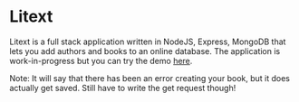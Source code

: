 # Litext

Litext is a full stack application written in NodeJS, Express, MongoDB that lets you add authors and books to an online database.
The application is work-in-progress but you can try the demo [here](https://dashboard.heroku.com/apps/litext/deploy/heroku-git).

Note: It will say that there has been an error creating your book, but it does actually get saved. Still have to write the get request though!
